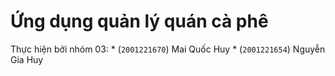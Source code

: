# Ứng dụng quản lý quán cà phê

Thực hiện bởi nhóm 03:
    * (`2001221670`) Mai Quốc Huy
    * (`2001221654`) Nguyễn Gia Huy
